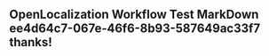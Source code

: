<properties
ms.topic="hero-topic"
ms.test1="hero-topic"
ms.test2="test"/>

## OpenLocalization Workflow Test MarkDown ee4d64c7-067e-46f6-8b93-587649ac33f7 thanks!
